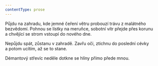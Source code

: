 ```yaml
---
contentType: prose
---
```


Půjdu na zahradu, kde jemné čeření větru probouzí trávu z malátného bezvědomí. Pohnou se lístky na meruňce, sobotní vítr přejde přes korunu a chvějící se strom vstoupí do nového dne.

Nepůjdu spát, zůstanu v zahradě. Zavřu oči, ztichnu do poslední cévky a potom ucítím, až se to stane.

Démantový střevíc neděle dotkne se hlíny přímo přede mnou.
